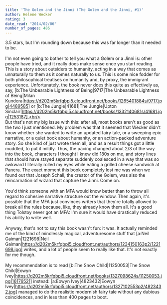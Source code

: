 ```yaml
---
title: 'The Golem and the Jinni (The Golem and the Jinni, #1)'
author: Helene Wecker
rating: 3
date_read: "2014/02/06"
number_of_pages: 486
---
```


3.5 stars, but I'm rounding down because this was far longer than it needed to be.<br/><br/>I'm not even going to bother to tell you what a Golem or a Jinni is: other people have tried, and it really does make sense once you start reading. This is a story about outsiders to humanity, acting in a way that comes as unnaturally to them as it comes naturally to us. This is some nice fodder for both philosophical treatises on humanity and, by proxy, the immigrant experience. Unfortunately, the book never does this quite as effectively as, say, [b:The Unbearable Lightness of Being|9717|The Unbearable Lightness of Being|Milan Kundera|https://d202m5krfqbpi5.cloudfront.net/books/1265401884s/9717.jpg|4489585] or [b:The Jungle|41681|The Jungle|Upton Sinclair|https://d202m5krfqbpi5.cloudfront.net/books/1332140681s/41681.jpg|1253187].<br/><br/>But that's not my big issue with this: after all, most books aren't as good as the two I just mentioned. My problem was that it seemed that Wecker didn't know whether she wanted to write an updated fairy tale, or a sweeping epic narrative, or a quiet book about humanity, or an action-packed adventure story. So she kind of just wrote them all, and as a result things got a little muddled, to put it mildly. Thus, the pacing changed about 2/3 of the way into the book, characters I thought I knew did 180s on me, and story lines that should have stayed separate suddenly coalesced in a way that was so awkward I literally rolled my eyes while eating a grilled cheese sandwich at Panera. The exact moment this book completely lost me was when <spoiler>we found out that Joseph Schall, the creator of the Golem, was also the reincarnation of wizard that capture the Jinni. Come on.</spoiler><br/><br/>You'd think someone with an MFA would know better than to throw all regard to cohesive narrative structure out the window. Then again, it's possible that the MFA just convinces writers that they're totally allowed to break all the rules because, like, they already know them all. It's a good thing Tolstoy never got an MFA: I'm sure it would have drastically reduced his ability to write well.<br/><br/>Anyway, that's not to say this book wasn't fun: it was. It actually reminded me of the kind of mindlessly magical, adventuresome stuff that [a:Neil Gaiman|1221698|Neil Gaiman|https://d202m5krfqbpi5.cloudfront.net/authors/1234150163p2/1221698.jpg] writes, and a lot of people seem to really like that. It's not exactly for me though.<br/><br/>My recommendation is to read [b:The Snow Child|11250053|The Snow Child|Eowyn Ivey|https://d202m5krfqbpi5.cloudfront.net/books/1327098624s/11250053.jpg|16176521] instead: [a:Eowyn Ivey|4823432|Eowyn Ivey|https://d202m5krfqbpi5.cloudfront.net/authors/1327102553p2/4823432.jpg] managed to do the realistic modernish fairy tale without any dubious coincidences, and in less than 400 pages to boot.